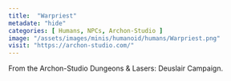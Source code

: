 ```yaml
---
title:  "Warpriest"
metadate: "hide"
categories: [ Humans, NPCs, Archon-Studio ]
image: "/assets/images/minis/humanoid/humans/Warpriest.png"
visit: "https://archon-studio.com/"
---
```

From the Archon-Studio Dungeons & Lasers: Deuslair Campaign.